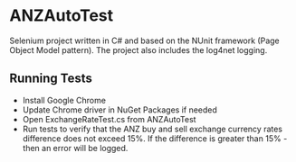# ANZAutoTest
Selenium project written in C# and based on the NUnit framework (Page Object Model pattern). 
The project also includes the log4net logging.

## Running Tests
- Install Google Chrome
- Update Chrome driver in NuGet Packages if needed
- Open ExchangeRateTest.cs from ANZAutoTest
- Run tests to verify that the ANZ buy and sell exchange currency rates difference does not exceed 15%. If the difference is greater than 15% - then an error will be logged.
